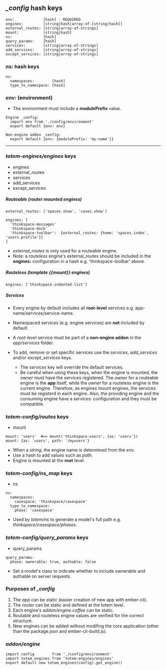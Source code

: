 ## *_config* hash keys

```
env:             [hash] - REQUIRED
engines:         [string|hash|array-of-[string|hash]]
external_routes: [string|array-of-strings]
mount:           [string|hash]
ns:              [hash]
query_params:    [hash]
services:        [string|array-of-strings]
add_services:    [string|array-of-strings]
except_services: [string|array-of-strings]
```

### *ns:* hash keys

```
ns:
  namespaces:        [hash]
  type_to_namespace: [hash]

```

### *env:* (environment)

  * The environment must include a **modulePrefix** value.

```
Engine _config:
  import env from './config/environment'
  export default {env: env}

Non-engine addon _config:
  export default {env: {modulePrefix: 'my-name'}}

```
___

### *totem-engines/engines* keys

  * engines
  * external_routes
  * services
  * add_services
  * except_services

##### Routeable (router *mounted* engines)
```
external_routes: ['spaces.show', 'cases.show']

engines: [
  'thinkspace-messages'
  'thinkspace-dock'
  'thinkspace-toolbar':  {external_routes: {home: 'spaces.index', 'users.profile'}}
]
```
  * *external_routes* is only used for a routeable engine.
  * Note: a *routeless* engine's external_routes should be included in the **engines:**
    configuration in a hash e.g. 'thinkspace-toolbar' above.

##### Routeless (template *{{mount}}* engines)
```
engines: ['thinkspace-indented-list']
```

##### Services
  * Every engine by default includes all **root-level** services e.g. app-name/services/service-name.
  * Namespaced services (e.g. engine services) are **not** included by default.
  * A *root-level* service must be part of a **non-engine addon** in the *app/services* folder.

  * To add, remove or set specific services use the *services*, *add_services* and/or *except_services* keys.
    * The *services* key will override the default services.
    * Be careful when using these keys, when the engine is mounted, the *owner* must have the services registered.
      The *owner* for a routeable engine is the **app** itself, while the *owner* for a routeless engine is the current engine.
      Therefore, as engines mount engines, the services must be registerd in each engine. Also, the providing engine and
      the consuming engine have a *services:* configuration and they must be compatible.

### *totem-config/routes* keys

  * mount

```
mount: 'users'  #=> mount('thinkspace-users', {as: 'users'})
mount: {as: 'users', path: '/myusers'}
```
  * When a *string*, the engine name is determined from the *env*.
  * Use a hash to add values such as *path*.
  * Engine is mounted at the **root** level.

### *totem-config/ns_map* keys

  * ns
```
ns:
  namespaces:
    casespace: 'thinkspace/casespace'
  type_to_namespace:
    phase: 'casespace'
```
  * Used by *totem/ns* to generate a model's full path e.g. *thinkspace/casespace/phases*.

### *totem-config/query_params* keys

  * query_params
```
query_params:
  phase: ownerable: true, authable: false
```
  * Set a model's class to indicate whether to include ownerable and authable on server requests.

### Purposes of *_config*
  1. The *app* can be static (easier creation of new app with ember-cli).
  1. The *router* can be static and defined at the totem level.
  1. Each engine's *addon/engine.coffee* can be static.
  1. Routable and routeless engine values are verified for the correct structure.
  1. New engines can be added without modifing the core application (other than the package.json and ember-cli-build.js).

### *addon/engine*
```
import config        from './config/environment'
import totem_engines from 'totem-engines/engines'
export default new totem_engines(config).get_engine()
```
